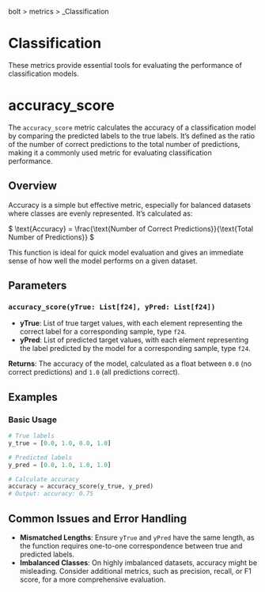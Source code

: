 bolt > metrics > _Classification
# Classification

These metrics provide essential tools for evaluating the performance of classification models.

# accuracy_score

The `accuracy_score` metric calculates the accuracy of a classification model by comparing the predicted labels to the true labels. It’s defined as the ratio of the number of correct predictions to the total number of predictions, making it a commonly used metric for evaluating classification performance.

## Overview

Accuracy is a simple but effective metric, especially for balanced datasets where classes are evenly represented. It’s calculated as:

$`
\text{Accuracy} = \frac{\text{Number of Correct Predictions}}{\text{Total Number of Predictions}}
`$

This function is ideal for quick model evaluation and gives an immediate sense of how well the model performs on a given dataset.

## Parameters

### `accuracy_score(yTrue: List[f24], yPred: List[f24])`

- **yTrue**: List of true target values, with each element representing the correct label for a corresponding sample, type `f24`.
- **yPred**: List of predicted target values, with each element representing the label predicted by the model for a corresponding sample, type `f24`.

**Returns**: The accuracy of the model, calculated as a float between `0.0` (no correct predictions) and `1.0` (all predictions correct).

## Examples

### Basic Usage

```python
# True labels
y_true = [0.0, 1.0, 0.0, 1.0]

# Predicted labels
y_pred = [0.0, 1.0, 1.0, 1.0]

# Calculate accuracy
accuracy = accuracy_score(y_true, y_pred)
# Output: accuracy: 0.75
```

## Common Issues and Error Handling

- **Mismatched Lengths**: Ensure `yTrue` and `yPred` have the same length, as the function requires one-to-one correspondence between true and predicted labels.
- **Imbalanced Classes**: On highly imbalanced datasets, accuracy might be misleading. Consider additional metrics, such as precision, recall, or F1 score, for a more comprehensive evaluation.